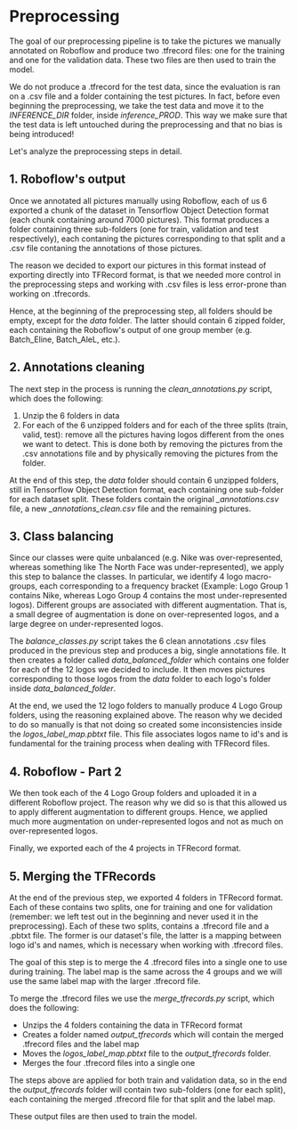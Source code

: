 # Preprocessing

The goal of our preprocessing pipeline is to take the pictures we manually annotated on Roboflow and produce two .tfrecord files: one for the training and one for the validation data. These two files are then used to train the model. 

We do not produce a .tfrecord for the test data, since the evaluation is ran on a .csv file and a folder containing the test pictures. In fact, before even beginning the preprocessing, we take the test data and move it to the *INFERENCE_DIR* folder, inside *inference_PROD*. This way we make sure that the test data is left untouched during the preprocessing and that no bias is being introduced!

Let's analyze the preprocessing steps in detail.

## 1. Roboflow's output

Once we annotated all pictures manually using Roboflow, each of us 6 exported a chunk of the dataset in Tensorflow Object Detection format (each chunk containing around 7000 pictures). This format produces a folder containing three sub-folders (one for train, validation and test respectively), each contaning the pictures corresponding to that split and a .csv file contaning the annotations of those pictures.

The reason we decided to export our pictures in this format instead of exporting directly into TFRecord format, is that we needed more control in the preprocessing steps and working with .csv files is less error-prone than working on .tfrecords.

Hence, at the beginning of the preprocessing step, all folders should be empty, except for the *data* folder. The latter should contain 6 zipped folder, each containing the Roboflow's output of one group member (e.g. Batch_Eline, Batch_AleL, etc.).

## 2. Annotations cleaning

The next step in the process is running the *clean_annotations.py* script, which does the following:
1. Unzip the 6 folders in data
2. For each of the 6 unzipped folders and for each of the three splits (train, valid, test): remove all the pictures having logos different from the ones we want to detect. This is done both by removing the pictures from the .csv annotations file and by physically removing the pictures from the folder.

At the end of this step, the *data* folder should contain 6 unzipped folders, still in Tensorflow Object Detection format, each containing one sub-folder for each dataset split. These folders contain the original *_annotations.csv* file, a new *_annotations_clean.csv* file and the remaining pictures.

## 3. Class balancing

Since our classes were quite unbalanced (e.g. Nike was over-represented, whereas something like The North Face was under-represented), we apply this step to balance the classes. In particular, we identify 4 logo macro-groups, each corresponding to a frequency bracket (Example: Logo Group 1 contains Nike, whereas Logo Group 4 contains the most under-represented logos). Different groups are associated with different augmentation. That is, a small degree of augmentation is done on over-represented logos, and a large degree on under-represented logos.

The *balance_classes.py* script takes the 6 clean annotations .csv files produced in the previous step and produces a big, single annotations file. It then creates a folder called *data_balanced_folder* which contains one folder for each of the 12 logos we decided to include. It then moves pictures corresponding to those logos from the *data* folder to each logo's folder inside *data_balanced_folder*.

At the end, we used the 12 logo folders to manually produce 4 Logo Group folders, using the reasoning explained above. The reason why we decided to do so manually is that not doing so created some inconsistencies inside the *logos_label_map.pbtxt* file. This file associates logos name to id's and is fundamental for the training process when dealing with TFRecord files.

## 4. Roboflow - Part 2

We then took each of the 4 Logo Group folders and uploaded it in a different Roboflow project. The reason why we did so is that this allowed us to apply different augmentation to different groups. Hence, we applied much more augmentation on under-represented logos and not as much on over-represented logos. 

Finally, we exported each of the 4 projects in TFRecord format. 

## 5. Merging the TFRecords

At the end of the previous step, we exported 4 folders in TFRecord format. Each of these contains two splits, one for training and one for validation (remember: we left test out in the beginning and never used it in the preprocessing). Each of these two splits, contains a .tfrecord file and a .pbtxt file. The former is our dataset's file, the latter is a mapping between logo id's and names, which is necessary when working with .tfrecord files.

The goal of this step is to merge the 4 .tfrecord files into a single one to use during training. The label map is the same across the 4 groups and we will use the same label map with the larger .tfrecord file.

To merge the .tfrecord files we use the *merge_tfrecords.py* script, which does the following:
- Unzips the 4 folders containing the data in TFRecord format
- Creates a folder named *output_tfrecords* which will contain the merged .tfrecord files and the label map
- Moves the *logos_label_map.pbtxt* file to the *output_tfrecords* folder.
- Merges the four .tfrecord files into a single one

The steps above are applied for both train and validation data, so in the end the *output_tfrecords* folder will contain two sub-folders (one for each split), each containing the merged .tfrecord file for that split and the label map.

These output files are then used to train the model.